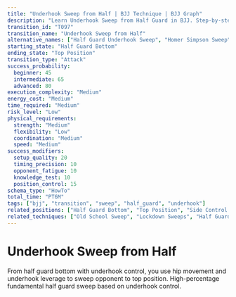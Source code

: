 ```yaml
---
title: "Underhook Sweep from Half | BJJ Technique | BJJ Graph"
description: "Learn Underhook Sweep from Half Guard in BJJ. Step-by-step execution to top position. Success: Beginner 45%, Intermediate 65%, Advanced 80%."
transition_id: "T097"
transition_name: "Underhook Sweep from Half"
alternative_names: ["Half Guard Underhook Sweep", "Homer Simpson Sweep"]
starting_state: "Half Guard Bottom"
ending_state: "Top Position"
transition_type: "Attack"
success_probability:
  beginner: 45
  intermediate: 65
  advanced: 80
execution_complexity: "Medium"
energy_cost: "Medium"
time_required: "Medium"
risk_level: "Low"
physical_requirements:
  strength: "Medium"
  flexibility: "Low"
  coordination: "Medium"
  speed: "Medium"
success_modifiers:
  setup_quality: 20
  timing_precision: 10
  opponent_fatigue: 10
  knowledge_test: 10
  position_control: 15
schema_type: "HowTo"
total_time: "PT6M"
tags: ["bjj", "transition", "sweep", "half_guard", "underhook"]
related_positions: ["Half Guard Bottom", "Top Position", "Side Control Top"]
related_techniques: ["Old School Sweep", "Lockdown Sweeps", "Half Guard Passes"]
---
```


# Underhook Sweep from Half

From half guard bottom with underhook control, you use hip movement and underhook leverage to sweep opponent to top position. High-percentage fundamental half guard sweep based on underhook control.

